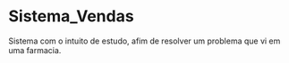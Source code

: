 # Sistema_Vendas


Sistema com o intuito de estudo, afim de resolver um problema que vi em uma farmacia.
